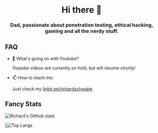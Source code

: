 <div align="center">
 <h1>Hi there 👋</h1>
 <h3>Dad, passionate about penetration testing, ethical hacking, gaming and all the nerdy stuff.</h3>
</div>

## FAQ

- 🔭 What's going on with Youtube?

  Youtube videos are currently on hold, but will resume shortly!


- 📫 How to reach me:

  Just check my [linktr.ee/richardschwabe](https://linktr.ee/richardschwabe)

## Fancy Stats

![Richard's GitHub stats](https://github-readme-stats.vercel.app/api?username=richardschwabe&theme=jolly)

[![Top Langs](https://github-readme-stats.vercel.app/api/top-langs/?username=richardschwabe&langs_count=10&layout=compact&theme=jolly)




